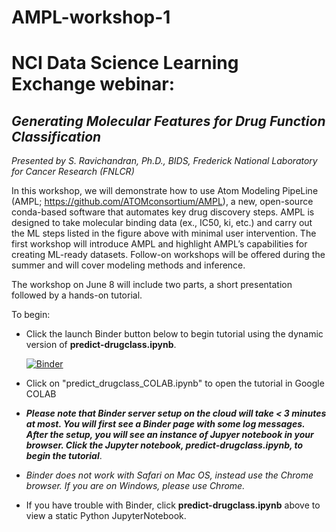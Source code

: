 # AMPL-workshop-1

# NCI Data Science Learning Exchange webinar: 
## *Generating Molecular Features for Drug Function Classification*
*Presented by S. Ravichandran, Ph.D., BIDS, Frederick National Laboratory for Cancer Research (FNLCR)*

In this workshop, we will demonstrate how to use Atom Modeling PipeLine (AMPL; https://github.com/ATOMconsortium/AMPL), a new, open-source conda-based software that automates key drug discovery steps. AMPL is designed to take molecular binding data (ex., IC50, ki, etc.) and carry out the ML steps listed in the figure above with minimal user intervention. The first workshop will introduce AMPL and highlight AMPL’s capabilities for creating ML-ready datasets. Follow-on workshops will be offered during the summer and will cover modeling methods and inference. 

The workshop on June 8 will include two parts, a short presentation followed by a hands-on tutorial. 


To begin: 

* Click the launch Binder button below to begin tutorial using the dynamic version of **predict-drugclass.ipynb**.

  [![Binder](https://mybinder.org/badge_logo.svg)](https://mybinder.org/v2/gh/ravichas/ML-predict-drugclass/master)
  
* Click on "predict_drugclass_COLAB.ipynb" to open the tutorial in Google COLAB

 * ***Please note that Binder server setup on the cloud will take < 3 minutes at most. You will first see a Binder page with some log messages. After the setup, you will see an instance of Jupyer notebook in your browser. Click the Jupyter notebook, predict-drugclass.ipynb, to begin the tutorial***.
  
  * *Binder does not work with Safari on Mac OS, instead use the Chrome browser. If you are on Windows, please use Chrome.*


* If you have trouble with Binder, click **predict-drugclass.ipynb** above to view a static Python JupyterNotebook.
